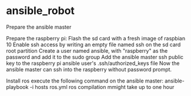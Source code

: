 # ansible_robot

Prepare the ansible master

Prepare the raspberry pi:
Flash the sd card with a fresh image of raspbian 10
Enable ssh access by writing an empty file named ssh on the sd card root partition
Create a user named ansible, with "raspberry" as the password and add it to the sudo group
Add the ansible master ssh public key to the raspberry pi ansible user's .ssh/authorized_keys file
Now the ansible master can ssh into the raspberry without password prompt.



Install ros
execute the following command on the ansible master:
ansible-playbook -i hosts ros.yml
ros compilation mmight take up to one hour